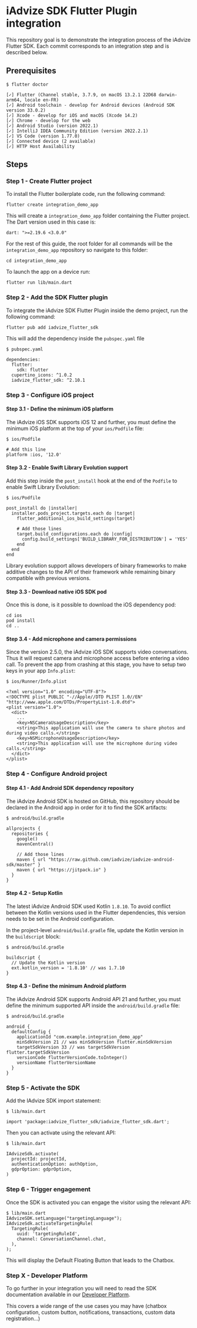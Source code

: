 # iAdvize SDK Flutter Plugin integration

This repository goal is to demonstrate the integration process of the iAdvize Flutter SDK.
Each commit corresponds to an integration step and is described below.

## Prerequisites

```
$ flutter doctor

[✓] Flutter (Channel stable, 3.7.9, on macOS 13.2.1 22D68 darwin-arm64, locale en-FR)
[✓] Android toolchain - develop for Android devices (Android SDK version 33.0.2)
[✓] Xcode - develop for iOS and macOS (Xcode 14.2)
[✓] Chrome - develop for the web
[✓] Android Studio (version 2022.1)
[✓] IntelliJ IDEA Community Edition (version 2022.2.1)
[✓] VS Code (version 1.77.0)
[✓] Connected device (2 available)
[✓] HTTP Host Availability
```

## Steps

### Step 1 - Create Flutter project

To install the Flutter boilerplate code, run the following command:

```
flutter create integration_demo_app
```

This will create a `integration_demo_app` folder containing the Flutter project.
The Dart version used in this case is:

```
dart: ">=2.19.6 <3.0.0"
```

For the rest of this guide, the root folder for all commands will be the `integration_demo_app` repository so navigate to this folder:

```
cd integration_demo_app
```

To launch the app on a device run:

```
flutter run lib/main.dart
```

### Step 2 - Add the SDK Flutter plugin

To integrate the iAdvize SDK Flutter Plugin inside the demo project, run the following command:

```
flutter pub add iadvize_flutter_sdk
```

This will add the dependency inside the `pubspec.yaml` file

```
$ pubspec.yaml

dependencies:
  flutter:
    sdk: flutter
  cupertino_icons: ^1.0.2
  iadvize_flutter_sdk: ^2.10.1
```

### Step 3 - Configure iOS project

#### Step 3.1 - Define the minimum iOS platform

The iAdvize iOS SDK supports iOS 12 and further, you must define the minimum iOS platform at the top of your `ios/Podfile` file:

```
$ ios/Podfile

# Add this line
platform :ios, '12.0'
```

#### Step 3.2 - Enable Swift Library Evolution support

Add this step inside the `post_install` hook at the end of the `Podfile` to enable Swift Library Evolution:

```
$ ios/Podfile

post_install do |installer|
  installer.pods_project.targets.each do |target|
    flutter_additional_ios_build_settings(target)

    # Add those lines
    target.build_configurations.each do |config|
      config.build_settings['BUILD_LIBRARY_FOR_DISTRIBUTION'] = 'YES'
    end
  end
end
```

Library evolution support allows developers of binary frameworks to make additive changes to the API of their framework while remaining binary compatible with previous versions.

#### Step 3.3 - Download native iOS SDK pod

Once this is done, is it possible to download the iOS dependency pod:

```
cd ios
pod install
cd ..
```

#### Step 3.4 - Add microphone and camera permissions

Since the version 2.5.0, the iAdvize iOS SDK supports video conversations. Thus it will request camera and microphone access before entering a video call. To prevent the app from crashing at this stage, you have to setup two keys in your app `Info.plist`:

```
$ ios/Runner/Info.plist

<?xml version="1.0" encoding="UTF-8"?>
<!DOCTYPE plist PUBLIC "-//Apple//DTD PLIST 1.0//EN" "http://www.apple.com/DTDs/PropertyList-1.0.dtd">
<plist version="1.0">
  <dict>
    ...
    <key>NSCameraUsageDescription</key>
    <string>This application will use the camera to share photos and during video calls.</string>
    <key>NSMicrophoneUsageDescription</key>
    <string>This application will use the microphone during video calls.</string>
  </dict>
</plist>
```

### Step 4 - Configure Android project

#### Step 4.1 - Add Android SDK dependency repository

The iAdvize Android SDK is hosted on GitHub, this repository should be declared in the Android app in order for it to find the SDK artifacts:

```
$ android/build.gradle

allprojects {
  repositories {
    google()
    mavenCentral()

    // Add those lines
    maven { url "https://raw.github.com/iadvize/iadvize-android-sdk/master" }
    maven { url "https://jitpack.io" }
  }
}
```

#### Step 4.2 - Setup Kotlin

The latest iAdvize Android SDK used Kotlin `1.8.10`. To avoid conflict between the Kotlin versions used in the Flutter dependencies, this version needs to be set in the Android configuration.

In the project-level `android/build.gradle` file, update the Kotlin version in the `buildscript` block:

```
$ android/build.gradle

buildscript {
  // Update the Kotlin version
  ext.kotlin_version = '1.8.10' // was 1.7.10
}
```

#### Step 4.3 - Define the minimum Android platform

The iAdvize Android SDK supports Android API 21 and further, you must define the minimum supported API inside the `android/build.gradle` file:

```
$ android/build.gradle

android {
  defaultConfig {
    applicationId "com.example.integration_demo_app"
    minSdkVersion 21 // was minSdkVersion flutter.minSdkVersion
    targetSdkVersion 33 // was targetSdkVersion flutter.targetSdkVersion
    versionCode flutterVersionCode.toInteger()
    versionName flutterVersionName
  }
}
```

### Step 5 - Activate the SDK

Add the IAdvize SDK import statement:

```
$ lib/main.dart

import 'package:iadvize_flutter_sdk/iadvize_flutter_sdk.dart';
```

Then you can activate using the relevant API:

```
$ lib/main.dart

IAdvizeSdk.activate(
  projectId: projectId,
  authenticationOption: authOption,
  gdprOption: gdprOption,
)
```

### Step 6 - Trigger engagement

Once the SDK is activated you can engage the visitor using the relevant API:

```
$ lib/main.dart
IAdvizeSDK.setLanguage("targetingLanguage");
IAdvizeSdk.activateTargetingRule(
  TargetingRule(
    uuid: 'targetingRuleId',
    channel: ConversationChannel.chat,
  ),
);
```

This will display the Default Floating Button that leads to the Chatbox.

### Step X - Developer Platform

To go further in your integration you will need to read the SDK documentation available in our [Developer Platform](https://developers.iadvize.com/documentation/mobile-sdk#flutter-integration-guide).

This covers a wide range of the use cases you may have (chatbox configuration, custom button, notifications, transactions, custom data registration...)
